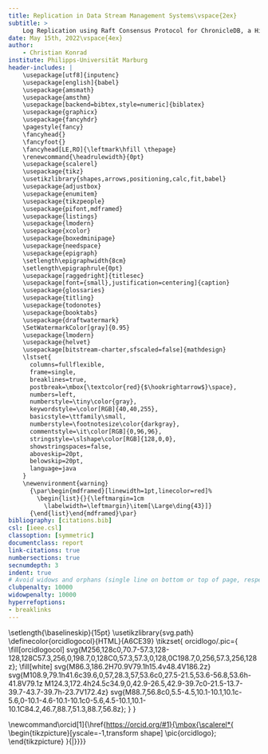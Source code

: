 ```yaml
---
title: Replication in Data Stream Management Systems\vspace{2ex}
subtitle: > 
    Log Replication using Raft Consensus Protocol for ChronicleDB, a High-Throughput Event Store\vspace{1ex}
date: May 15th, 2022\vspace{4ex}
author: 
    - Christian Konrad
institute: Philipps-Universität Marburg
header-includes: |    
    \usepackage[utf8]{inputenc}
    \usepackage[english]{babel}    
    \usepackage{amsmath}
    \usepackage{amsthm}
    \usepackage[backend=bibtex,style=numeric]{biblatex}
    \usepackage{graphicx}    
    \usepackage{fancyhdr}
    \pagestyle{fancy}
    \fancyhead{}
    \fancyfoot{}
    \fancyhead[LE,RO]{\leftmark\hfill \thepage}
    \renewcommand{\headrulewidth}{0pt}
    \usepackage{scalerel}
    \usepackage{tikz}
    \usetikzlibrary{shapes,arrows,positioning,calc,fit,babel}
    \usepackage{adjustbox}
    \usepackage{enumitem}
    \usepackage{tikzpeople}
    \usepackage{pifont,mdframed}
    \usepackage{listings}
    \usepackage{lmodern}
    \usepackage{xcolor}
    \usepackage{boxedminipage}
    \usepackage{needspace}
    \usepackage{epigraph}
    \setlength\epigraphwidth{8cm}
    \setlength\epigraphrule{0pt}
    \usepackage[raggedright]{titlesec}
    \usepackage[font={small},justification=centering]{caption}
    \usepackage{glossaries}
    \usepackage{titling}
    \usepackage{todonotes}
    \usepackage{booktabs}
    \usepackage{draftwatermark}    	
    \SetWatermarkColor[gray]{0.95}
    \usepackage{lmodern}
    \usepackage{helvet}
    \usepackage[bitstream-charter,sfscaled=false]{mathdesign}
    \lstset{
      columns=fullflexible,
      frame=single,
      breaklines=true,
      postbreak=\mbox{\textcolor{red}{$\hookrightarrow$}\space},
      numbers=left,
      numberstyle=\tiny\color{gray},
      keywordstyle=\color[RGB]{40,40,255},
      basicstyle=\ttfamily\small,
      numberstyle=\footnotesize\color{darkgray},
      commentstyle=\it\color[RGB]{0,96,96},
      stringstyle=\slshape\color[RGB]{128,0,0},
      showstringspaces=false,
      aboveskip=20pt,
      belowskip=20pt,
      language=java
    }
    \newenvironment{warning}
      {\par\begin{mdframed}[linewidth=1pt,linecolor=red]%
        \begin{list}{}{\leftmargin=1cm
          \labelwidth=\leftmargin}\item[\Large\ding{43}]}
      {\end{list}\end{mdframed}\par}
bibliography: [citations.bib]
csl: [ieee.csl]    
classoption: [symmetric]
documentclass: report
link-citations: true
numbersections: true
secnumdepth: 3
indent: true
# Avoid widows and orphans (single line on bottom or top of page, respectively) at almost any cost
clubpenalty: 10000
widowpenalty: 10000
hyperrefoptions:
- breaklinks
---
```

\setlength{\baselineskip}{15pt}
\usetikzlibrary{svg.path}
\definecolor{orcidlogocol}{HTML}{A6CE39}
\tikzset{
  orcidlogo/.pic={
    \fill[orcidlogocol] svg{M256,128c0,70.7-57.3,128-128,128C57.3,256,0,198.7,0,128C0,57.3,57.3,0,128,0C198.7,0,256,57.3,256,128z};
    \fill[white] svg{M86.3,186.2H70.9V79.1h15.4v48.4V186.2z}
                 svg{M108.9,79.1h41.6c39.6,0,57,28.3,57,53.6c0,27.5-21.5,53.6-56.8,53.6h-41.8V79.1z M124.3,172.4h24.5c34.9,0,42.9-26.5,42.9-39.7c0-21.5-13.7-39.7-43.7-39.7h-23.7V172.4z}
                 svg{M88.7,56.8c0,5.5-4.5,10.1-10.1,10.1c-5.6,0-10.1-4.6-10.1-10.1c0-5.6,4.5-10.1,10.1-10.1C84.2,46.7,88.7,51.3,88.7,56.8z};
  }
}

\newcommand\orcid[1]{\href{https://orcid.org/#1}{\mbox{\scalerel*{
\begin{tikzpicture}[yscale=-1,transform shape]
\pic{orcidlogo};
\end{tikzpicture}
}{|}}}}
